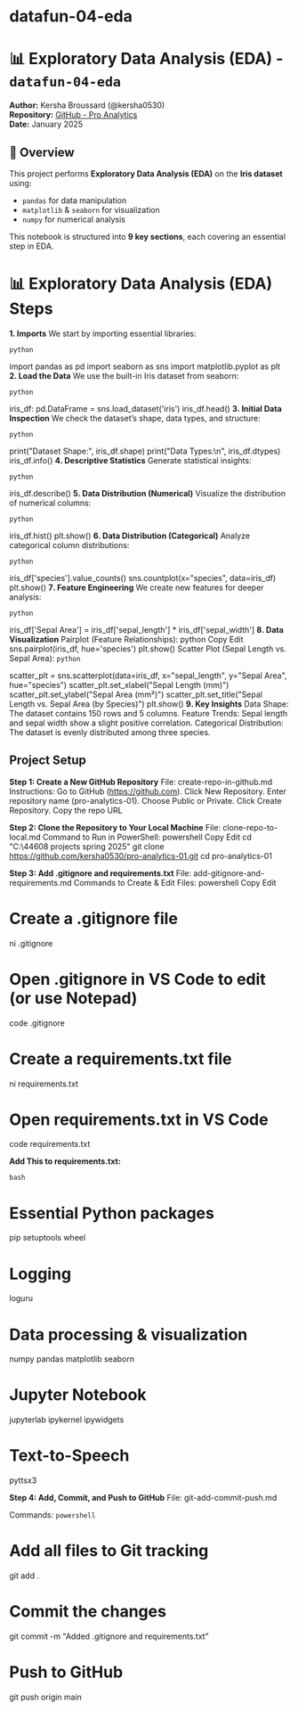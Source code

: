 # datafun-04-eda

# 📊 Exploratory Data Analysis (EDA) - `datafun-04-eda`
**Author:** Kersha Broussard (@kersha0530)  
**Repository:** [GitHub - Pro Analytics](https://github.com/kersha0530/pro-analytics-01)  
**Date:** January 2025  

## 📌 Overview
This project performs **Exploratory Data Analysis (EDA)** on the **Iris dataset** using:
- `pandas` for data manipulation
- `matplotlib` & `seaborn` for visualization
- `numpy` for numerical analysis

This notebook is structured into **9 key sections**, each covering an essential step in EDA.

# **📊 Exploratory Data Analysis (EDA) Steps**
**1️. Imports**
We start by importing essential libraries:

```python```

import pandas as pd
import seaborn as sns
import matplotlib.pyplot as plt
**2️. Load the Data**
We use the built-in Iris dataset from seaborn:

```python```

iris_df: pd.DataFrame = sns.load_dataset('iris')
iris_df.head()
**3️. Initial Data Inspection**
We check the dataset’s shape, data types, and structure:

```python```

print("Dataset Shape:", iris_df.shape)
print("Data Types:\n", iris_df.dtypes)
iris_df.info()
**4️. Descriptive Statistics**
Generate statistical insights:

```python```

iris_df.describe()
**5️. Data Distribution (Numerical)**
Visualize the distribution of numerical columns:

```python```

iris_df.hist()
plt.show()
**6️. Data Distribution (Categorical)**
Analyze categorical column distributions:

```python```

iris_df['species'].value_counts()
sns.countplot(x="species", data=iris_df)
plt.show()
**7️. Feature Engineering**
We create new features for deeper analysis:

```python```

iris_df['Sepal Area'] = iris_df['sepal_length'] * iris_df['sepal_width']
**8️.  Data Visualization**
Pairplot (Feature Relationships):
python
Copy
Edit
sns.pairplot(iris_df, hue='species')
plt.show()
Scatter Plot (Sepal Length vs. Sepal Area):
```python```

scatter_plt = sns.scatterplot(data=iris_df, x="sepal_length", y="Sepal Area", hue="species")
scatter_plt.set_xlabel("Sepal Length (mm)")
scatter_plt.set_ylabel("Sepal Area (mm²)")
scatter_plt.set_title("Sepal Length vs. Sepal Area (by Species)")
plt.show()
**9️. Key Insights**
Data Shape: The dataset contains 150 rows and 5 columns.
Feature Trends: Sepal length and sepal width show a slight positive correlation.
Categorical Distribution: The dataset is evenly distributed among three species.

## **Project Setup**

**Step 1: Create a New GitHub Repository**
File: create-repo-in-github.md
Instructions:
Go to GitHub (https://github.com).
Click New Repository.
Enter repository name (pro-analytics-01).
Choose Public or Private.
Click Create Repository.
Copy the repo URL

**Step 2: Clone the Repository to Your Local Machine**
File: clone-repo-to-local.md
Command to Run in PowerShell:
powershell
Copy
Edit
cd "C:\44608 projects spring 2025"
git clone https://github.com/kersha0530/pro-analytics-01.git
cd pro-analytics-01

**Step 3: Add .gitignore and requirements.txt**
File: add-gitignore-and-requirements.md
Commands to Create & Edit Files:
powershell
Copy
Edit
# Create a .gitignore file
ni .gitignore

# Open .gitignore in VS Code to edit (or use Notepad)
code .gitignore

# Create a requirements.txt file
ni requirements.txt

# Open requirements.txt in VS Code
code requirements.txt

**Add This to requirements.txt:**

```bash```

# Essential Python packages
pip
setuptools
wheel

# Logging
loguru

# Data processing & visualization
numpy
pandas
matplotlib
seaborn

# Jupyter Notebook
jupyterlab
ipykernel
ipywidgets

# Text-to-Speech
pyttsx3

**Step 4: Add, Commit, and Push to GitHub**
File: 
git-add-commit-push.md

Commands:
```powershell```

# Add all files to Git tracking
git add .

# Commit the changes
git commit -m "Added .gitignore and requirements.txt"

# Push to GitHub
git push origin main